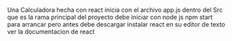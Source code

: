 Una Calculadora hecha con react inicia con el archivo app.js dentro del Src que es la rama principal del proyecto debe iniciar con node js npm start para arrancar 
pero antes debe descargar instalar react en su editor de texto ver la documentacion de react
